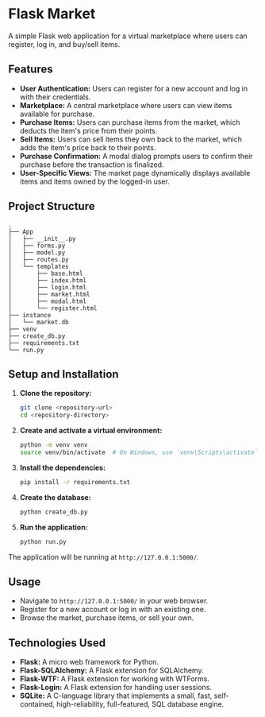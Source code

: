 # Flask Market

A simple Flask web application for a virtual marketplace where users can register, log in, and buy/sell items.

## Features

*   **User Authentication:** Users can register for a new account and log in with their credentials.
*   **Marketplace:** A central marketplace where users can view items available for purchase.
*   **Purchase Items:** Users can purchase items from the market, which deducts the item's price from their points.
*   **Sell Items:** Users can sell items they own back to the market, which adds the item's price back to their points.
*   **Purchase Confirmation:** A modal dialog prompts users to confirm their purchase before the transaction is finalized.
*   **User-Specific Views:** The market page dynamically displays available items and items owned by the logged-in user.

## Project Structure

```
.
├── App
│   ├── __init__.py
│   ├── forms.py
│   ├── model.py
│   ├── routes.py
│   └── templates
│       ├── base.html
│       ├── index.html
│       ├── login.html
│       ├── market.html
│       ├── modal.html
│       └── register.html
├── instance
│   └── market.db
├── venv
├── create_db.py
├── requirements.txt
└── run.py
```

## Setup and Installation

1.  **Clone the repository:**

    ```bash
    git clone <repository-url>
    cd <repository-directory>
    ```

2.  **Create and activate a virtual environment:**

    ```bash
    python -m venv venv
    source venv/bin/activate  # On Windows, use `venv\Scripts\activate`
    ```

3.  **Install the dependencies:**

    ```bash
    pip install -r requirements.txt
    ```

4.  **Create the database:**

    ```bash
    python create_db.py
    ```

5.  **Run the application:**

    ```bash
    python run.py
    ```

The application will be running at `http://127.0.0.1:5000/`.

## Usage

*   Navigate to `http://127.0.0.1:5000/` in your web browser.
*   Register for a new account or log in with an existing one.
*   Browse the market, purchase items, or sell your own.

## Technologies Used

*   **Flask:** A micro web framework for Python.
*   **Flask-SQLAlchemy:** A Flask extension for SQLAlchemy.
*   **Flask-WTF:** A Flask extension for working with WTForms.
*   **Flask-Login:** A Flask extension for handling user sessions.
*   **SQLite:** A C-language library that implements a small, fast, self-contained, high-reliability, full-featured, SQL database engine.